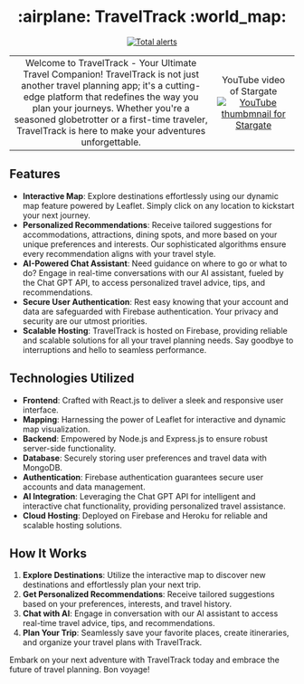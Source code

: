<h1 align="center">
  :airplane: TravelTrack :world_map:
</h1>

<div align="center">

[![Total alerts](https://img.shields.io/lgtm/alerts/g/traveltrack/traveltrack.svg?logo=lgtm&logoWidth=18)](https://lgtm.com/projects/g/traveltrack/traveltrack/alerts/)

</div>

<table border="0">
  <tr>
    <td align="center">
Welcome to TravelTrack - Your Ultimate Travel Companion! TravelTrack is not just another travel planning app; it's a cutting-edge platform that redefines the way you plan your journeys. Whether you're a seasoned globetrotter or a first-time traveler, TravelTrack is here to make your adventures unforgettable.
    </td>
    <td align="center">
      YouTube video of Stargate
      <a href="http://www.youtube.com/watch?v=2ltVf2EscmM">
        <img src="http://img.youtube.com/vi/2ltVf2EscmM/0.jpg" alt="YouTube thumbmnail for Stargate" />
      </a>
    </td>
  </tr>
</table>


## Features

- **Interactive Map**: Explore destinations effortlessly using our dynamic map feature powered by Leaflet. Simply click on any location to kickstart your next journey.
- **Personalized Recommendations**: Receive tailored suggestions for accommodations, attractions, dining spots, and more based on your unique preferences and interests. Our sophisticated algorithms ensure every recommendation aligns with your travel style.
- **AI-Powered Chat Assistant**: Need guidance on where to go or what to do? Engage in real-time conversations with our AI assistant, fueled by the Chat GPT API, to access personalized travel advice, tips, and recommendations.
- **Secure User Authentication**: Rest easy knowing that your account and data are safeguarded with Firebase authentication. Your privacy and security are our utmost priorities.
- **Scalable Hosting**: TravelTrack is hosted on Firebase, providing reliable and scalable solutions for all your travel planning needs. Say goodbye to interruptions and hello to seamless performance.

## Technologies Utilized

- **Frontend**: Crafted with React.js to deliver a sleek and responsive user interface.
- **Mapping**: Harnessing the power of Leaflet for interactive and dynamic map visualization.
- **Backend**: Empowered by Node.js and Express.js to ensure robust server-side functionality.
- **Database**: Securely storing user preferences and travel data with MongoDB.
- **Authentication**: Firebase authentication guarantees secure user accounts and data management.
- **AI Integration**: Leveraging the Chat GPT API for intelligent and interactive chat functionality, providing personalized travel assistance.
- **Cloud Hosting**: Deployed on Firebase and Heroku for reliable and scalable hosting solutions.

## How It Works

1. **Explore Destinations**: Utilize the interactive map to discover new destinations and effortlessly plan your next trip.
2. **Get Personalized Recommendations**: Receive tailored suggestions based on your preferences, interests, and travel history.
3. **Chat with AI**: Engage in conversation with our AI assistant to access real-time travel advice, tips, and recommendations.
4. **Plan Your Trip**: Seamlessly save your favorite places, create itineraries, and organize your travel plans with TravelTrack.

Embark on your next adventure with TravelTrack today and embrace the future of travel planning. Bon voyage!


